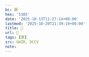 ```yaml
---
bc: 厥
hex: '53A5'
date: '2025-10-13T11:27:14+08:00'
lastmod: '2025-10-20T21:39:19+08:00'
title: 󰖚
url: 󰖚
tags: [厥]
src: GHZR, DCCV
note:
---
```

